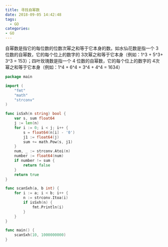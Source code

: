 ```yaml
---
title: 寻找自幂数
date: 2018-09-05 14:42:48
tags:
  - GO
categories: 
- GO
---
```

自幂数是指它的每位数的位数次幂之和等于它本身的数。如水仙花数是指一个 3 位数的自幂数，它的每个位上的数字的 3次幂之和等于它本身（例如：1^3 + 5^3+ 3^3 = 153）；四叶玫瑰数是指一个 4 位数的自幂数，它的每个位上的数字的 4次幂之和等于它本身（例如：1^4 + 6^4 + 3^4 + 4^4 = 1634）
```go
package main

import (
	"fmt"
	"math"
	"strconv"
)

func isSxh(n string) bool {
	var s, sum float64
	j := len(n)
	for i := 0; i < j; i++ {
		s = float64(n[i] - '0')
		j1 := float64(j)
		sum += math.Pow(s, j1)
	}
	num, _ := strconv.Atoi(n)
	number := float64(num)
	if number != sum {
		return false
	}
	return true
}

func scanSxh(a, b int) {
	for i := a; i < b; i++ {
		n := strconv.Itoa(i)
		if isSxh(n) {
			fmt.Println(i)
		}
	}
}

func main() {
	scanSxh(10, 1000000000)
}
```